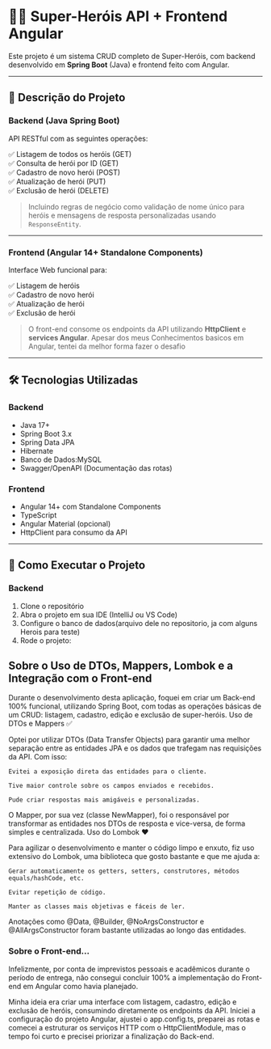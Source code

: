 # 🦸‍♂️ Super-Heróis API + Frontend Angular

Este projeto é um sistema CRUD completo de Super-Heróis, com backend desenvolvido em **Spring Boot** (Java) e frontend feito com Angular.

---

## 📌 Descrição do Projeto

### Backend (Java Spring Boot)

API RESTful com as seguintes operações:

✅ Listagem de todos os heróis (GET)  
✅ Consulta de herói por ID (GET)  
✅ Cadastro de novo herói (POST)  
✅ Atualização de herói (PUT)  
✅ Exclusão de herói (DELETE)  

> Incluindo regras de negócio como validação de nome único para heróis e mensagens de resposta personalizadas usando `ResponseEntity`.

---

### Frontend (Angular 14+ Standalone Components)

Interface Web funcional para:

✅ Listagem de heróis  
✅ Cadastro de novo herói  
✅ Atualização de herói  
✅ Exclusão de herói  

> O front-end consome os endpoints da API utilizando **HttpClient** e **services Angular**.
> Apesar dos meus Conhecimentos basicos em Angular, tentei da melhor forma fazer o desafio

---

## 🛠️ Tecnologias Utilizadas

### Backend
- Java 17+
- Spring Boot 3.x
- Spring Data JPA
- Hibernate
- Banco de Dados:MySQL
- Swagger/OpenAPI (Documentação das rotas)

### Frontend
- Angular 14+ com Standalone Components
- TypeScript
- Angular Material (opcional)
- HttpClient para consumo da API

---

## 🚀 Como Executar o Projeto

### Backend

1. Clone o repositório
2. Abra o projeto em sua IDE (IntelliJ ou VS Code)
3. Configure o banco de dados(arquivo dele no repositorio, ja com alguns Herois para teste)
4. Rode o projeto:


## Sobre o Uso de DTOs, Mappers, Lombok e a Integração com o Front-end

Durante o desenvolvimento desta aplicação, foquei em criar um Back-end 100% funcional, utilizando Spring Boot, com todas as operações básicas de um CRUD: listagem, cadastro, edição e exclusão de super-heróis.
Uso de DTOs e Mappers ✅

Optei por utilizar DTOs (Data Transfer Objects) para garantir uma melhor separação entre as entidades JPA e os dados que trafegam nas requisições da API.
Com isso:

    Evitei a exposição direta das entidades para o cliente.

    Tive maior controle sobre os campos enviados e recebidos.

    Pude criar respostas mais amigáveis e personalizadas.

O Mapper, por sua vez (classe NewMapper), foi o responsável por transformar as entidades nos DTOs de resposta e vice-versa, de forma simples e centralizada.
Uso do Lombok ❤️

Para agilizar o desenvolvimento e manter o código limpo e enxuto, fiz uso extensivo do Lombok, uma biblioteca que gosto bastante e que me ajuda a:

    Gerar automaticamente os getters, setters, construtores, métodos equals/hashCode, etc.

    Evitar repetição de código.

    Manter as classes mais objetivas e fáceis de ler.

Anotações como @Data, @Builder, @NoArgsConstructor e @AllArgsConstructor foram bastante utilizadas ao longo das entidades.

### Sobre o Front-end... 

Infelizmente, por conta de imprevistos pessoais e acadêmicos durante o período de entrega, não consegui concluir 100% a implementação do Front-end em Angular como havia planejado.

Minha ideia era criar uma interface com listagem, cadastro, edição e exclusão de heróis, consumindo diretamente os endpoints da API.
Iniciei a configuração do projeto Angular, ajustei o app.config.ts, preparei as rotas e comecei a estruturar os serviços HTTP com o HttpClientModule, mas o tempo foi curto e precisei priorizar a finalização do Back-end.
